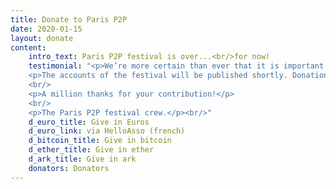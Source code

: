 ```yaml
---
title: Donate to Paris P2P
date: 2020-01-15
layout: donate
content:
    intro_text: Paris P2P festival is over...<br/>for now!
    testimonial: "<p>We’re more certain than ever that it is important to enable P2P gatherings that are free (meaning both 'free speech' and 'free beer'), open to anyone's participation, and covering technical topics as well as political, social and cultural aspects.</p><p>That's why we set up the festival as an indie event: non-commercial, non-profit, with no sponsors or logos.</p><p>It has been made possible thanks to all the people supporting us, speakers and workshop moderators, and Ground Control - and also because of ourselves, organizers within the Osmose collective, as we funded and worked as volunteers to make the festival happen.</p><p>If you need to use another method or currency, please let us know.</p>
    <p>The accounts of the festival will be published shortly. Donations will be used to cover the expenses for the current festival or for the future events. If you have any questions, email us at <a href='mailto:festival@p2p.paris'>festival@p2p.paris</a>.</p>
    <br/>
    <p>A million thanks for your contribution!</p>
    <br/>
    <p>The Paris P2P festival crew.</p><br/>"
    d_euro_title: Give in Euros
    d_euro_link: via HelloAsso (french)
    d_bitcoin_title: Give in bitcoin
    d_ether_title: Give in ether
    d_ark_title: Give in ark
    donators: Donators
---
```





